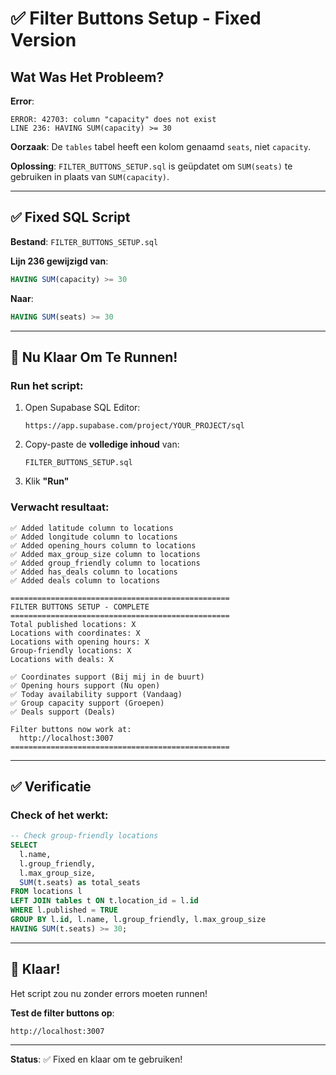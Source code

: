 # ✅ Filter Buttons Setup - Fixed Version

## Wat Was Het Probleem?

**Error**:
```
ERROR: 42703: column "capacity" does not exist
LINE 236: HAVING SUM(capacity) >= 30
```

**Oorzaak**: 
De `tables` tabel heeft een kolom genaamd `seats`, niet `capacity`.

**Oplossing**: 
`FILTER_BUTTONS_SETUP.sql` is geüpdatet om `SUM(seats)` te gebruiken in plaats van `SUM(capacity)`.

---

## ✅ Fixed SQL Script

**Bestand**: `FILTER_BUTTONS_SETUP.sql`

**Lijn 236 gewijzigd van**:
```sql
HAVING SUM(capacity) >= 30
```

**Naar**:
```sql
HAVING SUM(seats) >= 30
```

---

## 🚀 Nu Klaar Om Te Runnen!

### Run het script:

1. Open Supabase SQL Editor:
   ```
   https://app.supabase.com/project/YOUR_PROJECT/sql
   ```

2. Copy-paste de **volledige inhoud** van:
   ```
   FILTER_BUTTONS_SETUP.sql
   ```

3. Klik **"Run"**

### Verwacht resultaat:

```
✅ Added latitude column to locations
✅ Added longitude column to locations
✅ Added opening_hours column to locations
✅ Added max_group_size column to locations
✅ Added group_friendly column to locations
✅ Added has_deals column to locations
✅ Added deals column to locations

=================================================
FILTER BUTTONS SETUP - COMPLETE
=================================================
Total published locations: X
Locations with coordinates: X
Locations with opening hours: X
Group-friendly locations: X
Locations with deals: X

✅ Coordinates support (Bij mij in de buurt)
✅ Opening hours support (Nu open)
✅ Today availability support (Vandaag)
✅ Group capacity support (Groepen)
✅ Deals support (Deals)

Filter buttons now work at:
  http://localhost:3007
=================================================
```

---

## ✅ Verificatie

### Check of het werkt:

```sql
-- Check group-friendly locations
SELECT 
  l.name,
  l.group_friendly,
  l.max_group_size,
  SUM(t.seats) as total_seats
FROM locations l
LEFT JOIN tables t ON t.location_id = l.id
WHERE l.published = TRUE
GROUP BY l.id, l.name, l.group_friendly, l.max_group_size
HAVING SUM(t.seats) >= 30;
```

---

## 🎉 Klaar!

Het script zou nu zonder errors moeten runnen!

**Test de filter buttons op**:
```
http://localhost:3007
```

---

**Status**: ✅ Fixed en klaar om te gebruiken!


